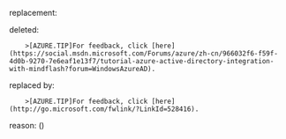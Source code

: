 replacement:

deleted:

		>[AZURE.TIP]For feedback, click [here](https://social.msdn.microsoft.com/Forums/azure/zh-cn/966032f6-f59f-4d0b-9270-7e6eaf1e13f7/tutorial-azure-active-directory-integration-with-mindflash?forum=WindowsAzureAD).

replaced by:

		>[AZURE.TIP]For feedback, click [here](http://go.microsoft.com/fwlink/?LinkId=528416).

reason: ()

